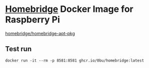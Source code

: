 # [Homebridge](https://homebridge.io/) Docker Image for Raspberry Pi
[homebridge/homebridge-apt-pkg](https://github.com/homebridge/homebridge-apt-pkg)

## Test run
```
docker run -it --rm -p 8581:8581 ghcr.io/0bu/homebridge:latest
```

